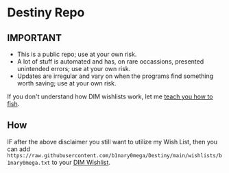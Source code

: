 # Destiny Repo

## IMPORTANT

- This is a public repo; use at your own risk.
- A lot of stuff is automated and has, on rare occassions, presented unintended errors; use at your own risk.
- Updates are irregular and vary on when the programs find something worth saving; use at your own risk.

If you don't understand how DIM wishlists work, let me [teach you how to fish](https://gprivate.com/6cje7).

## How

IF after the above disclaimer you still want to utilize my Wish List, then you can add `https://raw.githubusercontent.com/b1nary0mega/Destiny/main/wishlists/b1nary0mega.txt` to your [DIM Wishlist](https://app.destinyitemmanager.com/settings#wishlist).
